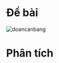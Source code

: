 # Đề bài
![doancanbang](https://github.com/VanHoang110802/Competitive_Programming/assets/108053955/66829681-0cd1-4483-878f-7abb6de68a21)

# Phân tích
